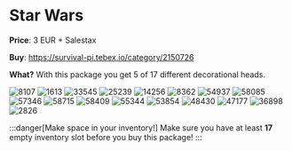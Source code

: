 # Star Wars

**Price**: 3 EUR + Salestax

**Buy**: https://survival-pi.tebex.io/category/2150726

**What?** With this package you get 5 of 17 different decorational heads.

![8107 ](b67bbc20952385f68693c90ab1c9f03859b21df7.png)
![1613 ](7c1fcb6b5e4da6a486d90f280197297d56cf03d9.png)
![33545 ](8883ffdf9a2057d78ce3bb215a65862aa1a00239.png)
![25239 ](1b30b08999ff36a68322827a76b0bb2142d7c662.png)
![14256 ](f0e0471bc6a9cbfe2e61dbac3755cc93d16d9a66.png)
![8362 ](30fa8b7a547dee3a44eda56f942d56139ad8fb9e.png)
![54937 ](91f72d6d3496d15ba31f5a00e19367a1654fdafb.png)
![58085 ](02a70481a9f1a9a30f1f1050fc992e23bfa0a261.png)
![57346 ](8562a6bca2803bd531248f76f64550fc42aa2aa3.png)
![58715 ](7bddc33aed338cc31d1ccaa41d33523f0342cbec.png)
![58409 ](b54c260fb37509172217981d6dc82d8d631deb8a.png)
![55344 ](2a0160f7742684932c31043e4b6078496f97ddf8.png)
![53854 ](e07eeeaa9e61a94e3eb70a63c3aef3871185dd8d.png)
![48430 ](d7d204a48e1b2dc369e901fb6a87ec20b69a504c.png)
![47177 ](32193e7cdfc6368d182dc6e0667105c151bc0fd8.png)
![36898 ](6b33d0729f3a9aa742bb27622859b44acc1cb4ad.png)
![2826 ](cdaa43bcced62d44796319f1f45f0ada1fa97df5.png)

:::danger[Make space in your inventory!]
Make sure you have at least **17** empty inventory slot before you buy this package!
:::